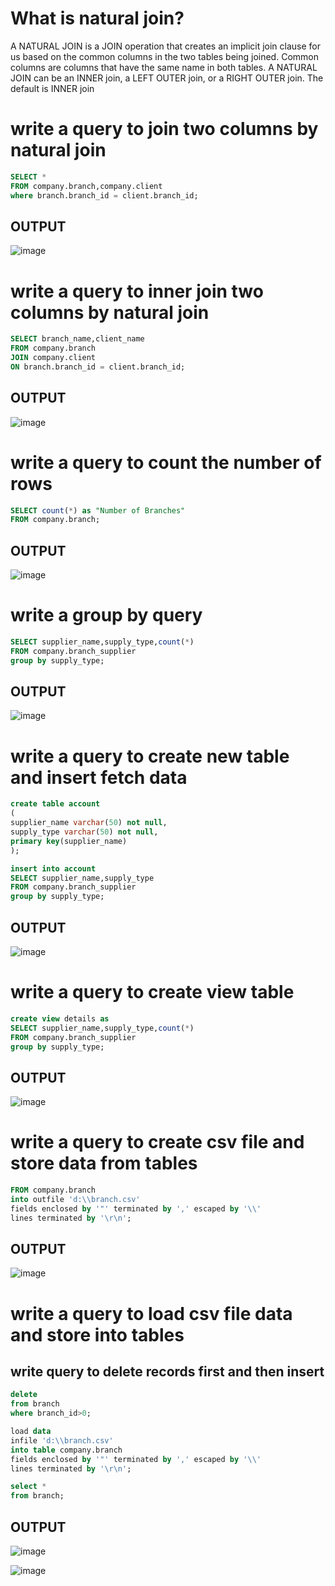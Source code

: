 # What is natural join?
A NATURAL JOIN is a JOIN operation that creates an implicit join clause for us based on the common columns in the two tables being joined. Common columns are columns that have the same name in both tables. A NATURAL JOIN can be an INNER join, a LEFT OUTER join, or a RIGHT OUTER join. The default is INNER join

# write a query to join two columns by natural join
```sql
SELECT * 
FROM company.branch,company.client
where branch.branch_id = client.branch_id;
```
## OUTPUT
![image](https://user-images.githubusercontent.com/80588277/203887057-441ba8c8-4d67-435b-aad6-3354d5fcdcc9.png)

# write a query to inner join two columns by natural join
```sql
SELECT branch_name,client_name 
FROM company.branch
JOIN company.client
ON branch.branch_id = client.branch_id;
```
## OUTPUT
![image](https://user-images.githubusercontent.com/80588277/203888564-32a21a2e-001a-4250-956e-1c73ec9b9819.png)


# write a query to count the number of rows 
```sql
SELECT count(*) as "Number of Branches" 
FROM company.branch;
```
## OUTPUT
![image](https://user-images.githubusercontent.com/80588277/203889992-3d2687c6-de3d-4379-b630-bc1ac4d8f40d.png)


# write a group by query   
```sql
SELECT supplier_name,supply_type,count(*) 
FROM company.branch_supplier
group by supply_type;
```
## OUTPUT
![image](https://user-images.githubusercontent.com/80588277/203891634-20e612d4-5be8-49f4-828a-d8318abf6c6f.png)


# write a query to create new table and insert fetch data    
```sql
create table account
(
supplier_name varchar(50) not null,
supply_type varchar(50) not null,
primary key(supplier_name)
);

insert into account
SELECT supplier_name,supply_type
FROM company.branch_supplier
group by supply_type;
```
## OUTPUT
![image](https://user-images.githubusercontent.com/80588277/203907323-4a712915-f628-4436-8957-c65961b88ed1.png)


# write a query to create view table    
```sql
create view details as
SELECT supplier_name,supply_type,count(*) 
FROM company.branch_supplier
group by supply_type;
```
## OUTPUT
![image](https://user-images.githubusercontent.com/80588277/203907809-e1463330-0580-4679-ba89-ea30b111eb9d.png)


# write a query to create csv file and store data from tables    
```sql
FROM company.branch
into outfile 'd:\\branch.csv'
fields enclosed by '"' terminated by ',' escaped by '\\'
lines terminated by '\r\n';
```
## OUTPUT
![image](https://user-images.githubusercontent.com/80588277/203921096-5c3b3645-13fc-4594-b3f3-bb19cafd0338.png)



# write a query to load csv file data and store into tables    
## write query to delete records first and then insert
```sql
delete
from branch
where branch_id>0;
```

```sql
load data
infile 'd:\\branch.csv'
into table company.branch
fields enclosed by '"' terminated by ',' escaped by '\\'
lines terminated by '\r\n';

select *
from branch;
```
## OUTPUT
![image](https://user-images.githubusercontent.com/80588277/203922791-fb83b8c9-e186-4331-a802-b18157f684b8.png)

![image](https://user-images.githubusercontent.com/80588277/203922877-bacfc7fa-6a60-4469-b97c-8c36292fe228.png)
